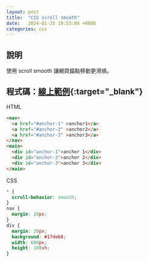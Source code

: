 ```yaml
---
layout: post
title:  "CSS scroll smooth"
date:   2024-01-25 19:53:04 +0800
categories: css
---
```



## 說明
使用 scroll smooth 讓網頁錨點移動更滑順。

## 程式碼：[線上範例](https://codepen.io/anewway/pen/zYbEMBz){:target="_blank"}

HTML
```html
<nav>
  <a href="#anchor-1" >anchor1</a>
  <a href="#anchor-2" >anchor2</a>
  <a href="#anchor-3" >anchor3</a>
</nav>
<main>
  <div id="anchor-1">anchor 1</div>
  <div id="anchor-2">anchor 2</div>
  <div id="anchor-3">anchor 3</div>  
</main>
```

CSS
```css
* {
  scroll-behavior: smooth;
}
nav {
  margin: 20px;
}
div {
  margin: 20px;
  background: #17deb8;
  width: 600px;
  height: 100vh;
}
```
